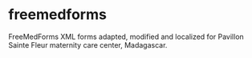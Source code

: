 # freemedforms
FreeMedForms XML forms adapted, modified and localized for Pavillon Sainte Fleur maternity care center, Madagascar.
